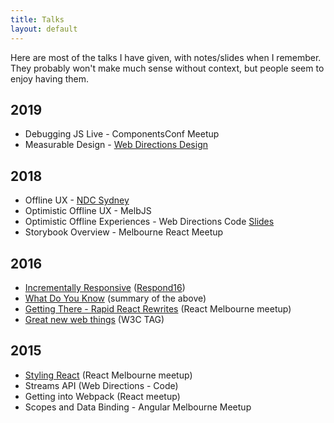 ```yaml
---
title: Talks
layout: default
---
```

Here are most of the talks I have given, with notes/slides when I remember. They probably won't make much sense without context, but people seem to enjoy having them.

## 2019

- Debugging JS Live - ComponentsConf Meetup
- Measurable Design - [Web Directions Design](https://www.webdirections.org/design/)

## 2018

 - Offline UX - [NDC Sydney](https://ndcsydney.com/)
 - Optimistic Offline UX - MelbJS
 - Optimistic Offline Experiences - Web Directions Code [Slides](offline-code-18)
 - Storybook Overview - Melbourne React Meetup

## 2016
 - [Incrementally Responsive](respond-16) ([Respond16](https://www.webdirections.org/respond16/#speakers))
 - [What Do You Know](wdyk) (summary of the above)
 - [Getting There - Rapid React Rewrites](react-march) (React Melbourne meetup)
 - [Great new web things](oranges) (W3C TAG)

## 2015
 - [Styling React](react-july) (React Melbourne meetup)
 - Streams API (Web Directions - Code)
 - Getting into Webpack (React meetup)
 - Scopes and Data Binding - Angular Melbourne Meetup
